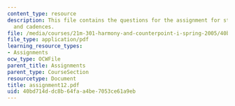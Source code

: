 ```yaml
---
content_type: resource
description: This file contains the questions for the assignment for staves, harmonies
  and cadences.
file: /media/courses/21m-301-harmony-and-counterpoint-i-spring-2005/40bd714ddc8b64faa4be7053ce61a9eb_assignment12.pdf
file_type: application/pdf
learning_resource_types:
- Assignments
ocw_type: OCWFile
parent_title: Assignments
parent_type: CourseSection
resourcetype: Document
title: assignment12.pdf
uid: 40bd714d-dc8b-64fa-a4be-7053ce61a9eb
---
```

